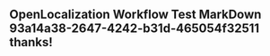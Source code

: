 <properties
ms.topic="hero-topic"
ms.test1="hero-topic"
ms.test2="test"/>

## OpenLocalization Workflow Test MarkDown 93a14a38-2647-4242-b31d-465054f32511 thanks!
